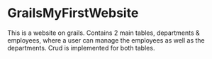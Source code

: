 # GrailsMyFirstWebsite
This is a website on grails. Contains 2 main tables, departments & employees, where a user can manage the employees as well as the departments. Crud is implemented for both tables.
